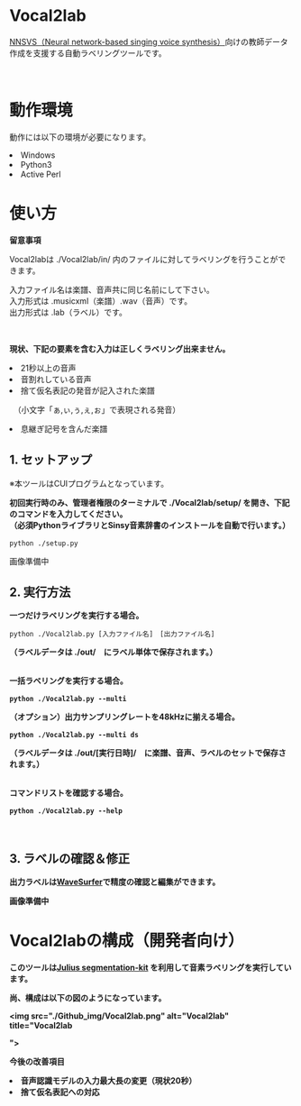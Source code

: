 # Vocal2lab

<p><a href="https://github.com/r9y9/nnsvs">NNSVS（Neural network-based singing voice synthesis）</a>向けの教師データ作成を支援する自動ラベリングツールです。</p><br>

<h1>動作環境</h1>

<p>動作には以下の環境が必要になります。</p>

<li>Windows</li>

<li>Python3</li>

<li>Active Perl</li>

<h1>使い方</h1>

<b><p>留意事項</b></p>

<p>Vocal2labは ./Vocal2lab/in/ 内のファイルに対してラベリングを行うことができます。</p>

入力ファイル名は楽譜、音声共に同じ名前にして下さい。<br>入力形式は .musicxml（楽譜）.wav（音声）です。<br>出力形式は .lab（ラベル）です。</p><br>

<b>現状、下記の要素を含む入力は正しくラベリング出来ません。</p></b>

<li>21秒以上の音声</li>

<li>音割れしている音声</li>

<li>捨て仮名表記の発音が記入された楽譜<br>

　（小文字「ぁ,ぃ,ぅ,ぇ,ぉ」で表現される発音）</li>

<li>息継ぎ記号を含んだ楽譜</li>

<h2>1. セットアップ</h2>

<p>※本ツールはCUIプログラムとなっています。</p>

<b><p>初回実行時のみ、管理者権限のターミナルで ./Vocal2lab/setup/ を開き、下記のコマンドを入力してください。<br>（必須PythonライブラリとSinsy音素辞書のインストールを自動で行います。）</p></b>

    python ./setup.py
  </p>



<p>画像準備中</p>

<h2>2. 実行方法</h2>

<p><b>一つだけラベリングを実行する場合。</b><br>
    
    python ./Vocal2lab.py [入力ファイル名]　[出力ファイル名]
</p>

<p><b>（ラベルデータは ./out/　にラベル単体で保存されます。）</strong><br><br>

<p><strong>一括ラベリングを実行する場合。</strong><br>
    
    python ./Vocal2lab.py --multi
</p>

<p>（オプション）出力サンプリングレートを48kHzに揃える場合。<br>
    
    python ./Vocal2lab.py --multi ds
</p>

<p><b>（ラベルデータは ./out/[実行日時]/　に楽譜、音声、ラベルのセットで保存されます。）</b><br><br>

<p><b>コマンドリストを確認する場合。</b><br>
    
    python ./Vocal2lab.py --help
</p><br>

<h2>3. ラベルの確認＆修正</h2>

<p>出力ラベルは<a href="https://www.speech.kth.se/wavesurfer/man.html">WaveSurfer</a>で精度の確認と編集ができます。</p>

<p>画像準備中</p>

<h1>Vocal2labの構成（開発者向け）</h1>

<p>このツールは<a href="https://github.com/julius-speech/segmentation-kit">Julius segmentation-kit</a> を利用して音素ラベリングを実行しています。<br>

尚、構成は以下の図のようになっています。

</p>

<img src="./Github_img/Vocal2lab.png" alt="Vocal2lab" title="Vocal2lab

">



<p>今後の改善項目</p>

<li>音声認識モデルの入力最大長の変更（現状20秒）</li>

<li>捨て仮名表記への対応</li>
